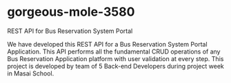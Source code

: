 # gorgeous-mole-3580
REST API for Bus Reservation System Portal


We have developed this REST API for a Bus Reservation System Portal Application. This API performs all the fundamental CRUD operations of any Bus Reservation Application platform with user validation at every step.
This project is developed by team of 5 Back-end Developers during project week in Masai School.
